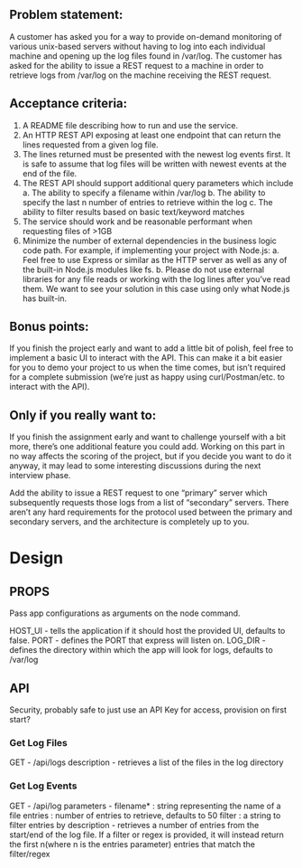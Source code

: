 ## Problem statement:

A customer has asked you for a way to provide on-demand monitoring of various unix-based
servers without having to log into each individual machine and opening up the log files found in
/var/log. The customer has asked for the ability to issue a REST request to a machine in order
to retrieve logs from /var/log on the machine receiving the REST request.

## Acceptance criteria:
1. A README file describing how to run and use the service.
2. An HTTP REST API exposing at least one endpoint that can return the lines requested
   from a given log file.
3. The lines returned must be presented with the newest log events first. It is safe to
   assume that log files will be written with newest events at the end of the file.
4. The REST API should support additional query parameters which include
   a. The ability to specify a filename within /var/log
   b. The ability to specify the last n number of entries to retrieve within the log
   c. The ability to filter results based on basic text/keyword matches
5. The service should work and be reasonable performant when requesting files of >1GB
6. Minimize the number of external dependencies in the business logic code path. For
   example, if implementing your project with Node.js:
   a. Feel free to use Express or similar as the HTTP server as well as any of the
   built-in Node.js modules like fs.
b. Please do not use external libraries for any file reads or working with the log
lines after you’ve read them. We want to see your solution in this case using only
what Node.js has built-in.

## Bonus points:
If you finish the project early and want to add a little bit of polish, feel free to implement a basic
UI to interact with the API. This can make it a bit easier for you to demo your project to us when
the time comes, but isn’t required for a complete submission (we’re just as happy using
curl/Postman/etc. to interact with the API).

## Only if you really want to:
If you finish the assignment early and want to challenge yourself with a bit more, there’s one additional
feature you could add. Working on this part in no way affects the scoring of the project, but if you decide
you want to do it anyway, it may lead to some interesting discussions during the next interview phase.

Add the ability to issue a REST request to one “primary” server which subsequently requests
those logs from a list of “secondary” servers. There aren’t any hard requirements for the protocol
used between the primary and secondary servers, and the architecture is completely up to you.

# Design

## PROPS
Pass app configurations as arguments on the node command.

HOST_UI - tells the application if it should host the provided UI, defaults to false.
PORT - defines the PORT that express will listen on.
LOG_DIR - defines the directory within which the app will look for logs, defaults to /var/log

## API

Security, probably safe to just use an API Key for access, provision on first start?

### Get Log Files
GET - /api/logs
description - retrieves a list of the files in the log directory

### Get Log Events
GET - /api/log
parameters - filename* : string representing the name of a file
             entries : number of entries to retrieve, defaults to 50
             filter : a string to filter entries by
description - retrieves a number of entries from the start/end of the log file. If a filter or regex is provided, it 
              will instead return the first n(where n is the entries parameter) entries that match the filter/regex
             
